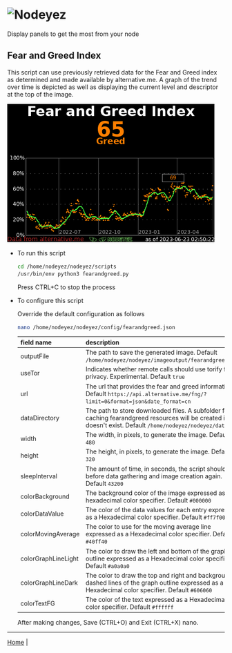 # ![Nodeyez](../images/nodeyez.svg)
Display panels to get the most from your node

## Fear and Greed Index

This script can use previously retrieved data for the Fear and Greed index as
determined and made available by alternative.me.  A graph of the trend over
time is depicted as well as displaying the current level and descriptor at
the top of the image.

![sample image of fear and greed index](../images/fearandgreed.png)

* To run this script

   ```sh
   cd /home/nodeyez/nodeyez/scripts
   /usr/bin/env python3 fearandgreed.py
   ```

   Press CTRL+C to stop the process

* To configure this script

   Override the default configuration as follows

   ```sh
   nano /home/nodeyez/nodeyez/config/fearandgreed.json
   ```

   | field name | description |
   | --- | --- |
   | outputFile | The path to save the generated image. Default `/home/nodeyez/nodeyez/imageoutput/fearandgreed.png` |
   | useTor | Indicates whether remote calls should use torify for privacy. Experimental. Default `true` |
   | url | The url that provides the fear and greed information. Default `https://api.alternative.me/fng/?limit=0&format=json&date_format=cn` |
   | dataDirectory | The path to store downloaded files. A subfolder for caching fearandgreed resources will be created if its doesn't exist. Default `/home/nodeyez/nodeyez/data/` |
   | width | The width, in pixels, to generate the image. Default `480` |
   | height | The height, in pixels, to generate the image. Default `320` |
   | sleepInterval | The amount of time, in seconds, the script should wait before data gathering and image creation again. Default `43200` |
   | colorBackground | The background color of the image expressed as a hexadecimal color specifier. Default `#000000` |
   | colorDataValue | The color of the data values for each entry expressed as a Hexadecimal color specifier. Default `#ff7f00` |
   | colorMovingAverage | The color to use for the moving average line expressed as a Hexadecimal color specifier. Default `#40ff40` |
   | colorGraphLineLight | The color to draw the left and bottom of the graph outline expressed as a Hexadecimal color specifier. Default `#a0a0a0` |
   | colorGraphLineDark | The color to draw the top and right and background dashed lines of the graph outline expressed as a Hexadecimal color specifier. Default `#606060` |
   | colorTextFG | The color of the text expressed as a Hexadecimal color specifier. Default `#ffffff` |


   After making changes, Save (CTRL+O) and Exit (CTRL+X) nano.


---

[Home](../README.md) | 

